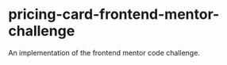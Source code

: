 # pricing-card-frontend-mentor-challenge
 An implementation of the frontend  mentor code challenge.
